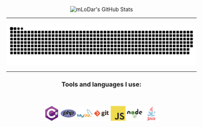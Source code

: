 <p align="center">
  <img src="https://github-readme-stats.vercel.app/api?username=mLoDar&theme=tokyonight&show_icons=true&hide_border=true&count_private=true" alt="mLoDar's GitHub Stats" />
</p>

---

<p align="center">
  <img src="https://github.com/mLoDar/mLoDar/blob/main/github-user-contribution.svg" alt="mLoDar's Snake contribution" />
</p>

---

<h3 align="center">Tools and languages I use:</h3>

<br>

<p align="center">
  <img src="https://github.com/devicons/devicon/blob/master/icons/csharp/csharp-original.svg" title="C#" **alt="C#" width="40" height="40"/>
  <img src="https://github.com/devicons/devicon/blob/master/icons/php/php-original.svg" title="PHP" **alt="PHP" width="40" height="40"/>
  <img src="https://github.com/devicons/devicon/blob/master/icons/mysql/mysql-original-wordmark.svg" title="MySQL"  alt="MySQL" width="40" height="40"/>
  <img src="https://github.com/devicons/devicon/blob/master/icons/git/git-original-wordmark.svg" title="Git" **alt="Git" width="40" height="40"/>
  <img src="https://github.com/devicons/devicon/blob/master/icons/javascript/javascript-original.svg" title="JavaScript" alt="JavaScript" width="40" height="40"/>
  <img src="https://github.com/devicons/devicon/blob/master/icons/nodejs/nodejs-original-wordmark.svg" title="NodeJS" alt="NodeJS" width="40" height="40"/>
  <img src="https://github.com/devicons/devicon/blob/master/icons/java/java-original-wordmark.svg" title="Java" alt="Java" width="40" height="40"/>
</p>
